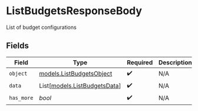 # ListBudgetsResponseBody

List of budget configurations


## Fields

| Field                                                        | Type                                                         | Required                                                     | Description                                                  |
| ------------------------------------------------------------ | ------------------------------------------------------------ | ------------------------------------------------------------ | ------------------------------------------------------------ |
| `object`                                                     | [models.ListBudgetsObject](../models/listbudgetsobject.md)   | :heavy_check_mark:                                           | N/A                                                          |
| `data`                                                       | List[[models.ListBudgetsData](../models/listbudgetsdata.md)] | :heavy_check_mark:                                           | N/A                                                          |
| `has_more`                                                   | *bool*                                                       | :heavy_check_mark:                                           | N/A                                                          |